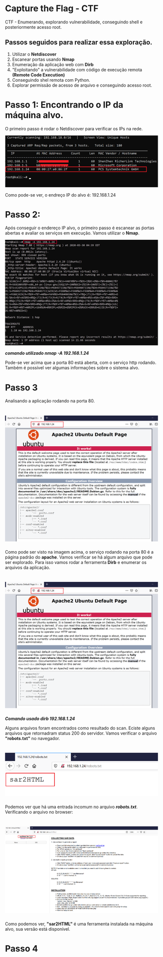 # Capture the Flag - CTF
CTF  - Enumerando, explorando vulnerabilidade, conseguindo shell e posteriormente acesso root.
<h2>Passos seguidos para realizar essa exploração.</h2>

1. Utilizar o **Netdiscover**
2. Escanear portas usando **Nmap**
3. Enumeração da aplicação web com **Dirb**
4. "Exploitando" a vulnerabilidade com código de execução remota **(Remote Code Execution)**
5. Conseguindo shel remota com Python.
6. Explorar permissão de acesso de arquivo e conseguindo acesso root.

# Passo 1: Encontrando o IP da máquina alvo.
  
  O primeiro passo é rodar o Netdiscover para verificar os IPs na rede.
  
  ![](Imagens/Imagem1.png)
  
  Como pode-se ver, o endreço IP do alvo é: 192.168.1.24
  
  # Passo 2:
  
  Após conseguir o endereço IP alvo, o primeiro passo é escanear as ṕortas abertas e avaliar os serviços em execução.
  Vamos utilizar o **Nmap**.
  
  ![](Imagens/Imagem2.png)
  
  **_comando utilizado nmap -A 192.168.1.24_**
  
  Pode-se ver acima que a porta 80 está aberta, com o serviço http rodando. Também é possível ver algumas informações sobre o sistema alvo.
  
  # Passo 3
  
  Analisando a aplicação rodando na porta 80.

  <h1 align="center">
  <img alt="" title="Imagem3" src="Imagens/Imagem3.png" />
  </h1>
  
  Como pode ser visto na imagem acima, o serviço rodando na porta 80 é a página padrão do **apache**.
  Vamos verificar se há algum arquivo que pode ser explorado. Para isso vamos rodar a ferramenta **Dirb** e enumerar os arquivos da aplicação.
  
  
  <h1 align="center">
  <img alt="" title="Imagem4" src="Imagens/Imagem3.png" />
  </h1>
  
  **_Comando usado dirb 192.168.1.24_**
  
  Alguns arquivos foram encontrados como resultado do scan. Eciste alguns arquivos que retornadram status 200 do servidor.
  Vamos verificar o arquivo **"robots.txt"** no navegador.
  
   <h1 align="center">
  <img alt="" title="Imagem5" src="Imagens/Imagem5.png" />
  </h1>
  
  Podemos ver que há uma entrada incomum no arquivo **_robots.txt_**. Verificando o arquivo no browser:
  
  <h1 align="center">
  <img alt="" title="Imagem6" src="Imagens/Imagem6.png" />
  </h1>
  
  Como podemos ver, **"sar2HTML"** é uma ferramenta  instalada na máquina alvo, sua versão está disponível.
  
  # Passo 4
  
  
  

